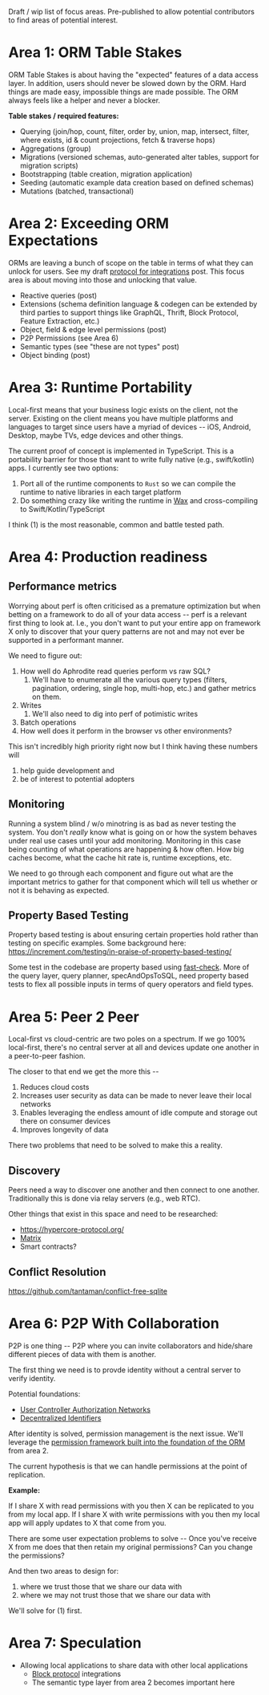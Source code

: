 Draft / wip list of focus areas. Pre-published to allow potential contributors to find areas of potential interest.

# Area 1: ORM Table Stakes

ORM Table Stakes is about having the "expected" features of a data access layer. In addition, users should never be slowed down by the ORM. Hard things are made easy, impossible things are made possible. The ORM always feels like a helper and never a blocker.

**Table stakes / required features:**
- Querying (join/hop, count, filter, order by, union, map, intersect, filter, where exists, id & count projections, fetch & traverse hops)
- Aggregations (group)
- Migrations (versioned schemas, auto-generated alter tables, support for migration scripts)
- Bootstrapping (table creation, migration application)
- Seeding (automatic example data creation based on defined schemas)
- Mutations (batched, transactional)

# Area 2: Exceeding ORM Expectations

ORMs are leaving a bunch of scope on the table in terms of what they can unlock for users. See my draft [protocol for integrations](https://github.com/tantaman/tantaman.github.io/blob/master/_drafts/2022-01-26-protocol-for-integrations.markdown) post.
This focus area is about moving into those and unlocking that value.

- Reactive queries (post)
- Extensions (schema definition language & codegen can be extended by third parties to support things like GraphQL, Thrift, Block Protocol, Feature Extraction, etc.)
- Object, field & edge level permissions (post)
- P2P Permissions (see Area 6)
- Semantic types (see "these are not types" post)
- Object binding (post)

# Area 3: Runtime Portability

Local-first means that your business logic exists on the client, not the server. Existing on the client means you have multiple platforms and languages to target since users have a myriad of devices -- iOS, Android, Desktop, maybe TVs, edge devices and other things.

The current proof of concept is implemented in TypeScript. This is a portability barrier for those that want to write fully native (e.g., swift/kotlin) apps. I currently see two options:
1. Port all of the runtime components to `Rust` so we can compile the runtime to native libraries in each target platform
2. Do something crazy like writing the runtime in [Wax](https://github.com/LingDong-/wax) and cross-compiling to Swift/Kotlin/TypeScript

I think (1) is the most reasonable, common and battle tested path.

# Area 4: Production readiness

## Performance metrics
Worrying about perf is often criticised as a premature optimization but when betting on a framework to do all of your data access -- perf is a relevant first thing to look at. I.e., you don't want to put your entire app on framework X only to discover that your query patterns are not and may not ever be supported in a performant manner.

We need to figure out:
1. How well do Aphrodite read queries perform vs raw SQL?
   1. We'll have to enumerate all the various query types (filters, pagination, ordering, single hop, multi-hop, etc.) and gather metrics on them.
2. Writes
   1. We'll also need to dig into perf of potimistic writes
3. Batch operations
4. How well does it perform in the browser vs other environments?

This isn't incredibly high priority right now but I think having these numbers will

1. help guide development and
2. be of interest to potential adopters

## Monitoring
Running a system blind / w/o minotring is as bad as never testing the system. You don't _really_ know what is going on or how the system
behaves under real use cases until your add monitoring. Monitoring in this case being counting of what operations are happening & how often.
How big caches become, what the cache hit rate is, runtime exceptions, etc.

We need to go through each component and figure out what are the important metrics to gather for that component which will tell us whether
or not it is behaving as expected.

## Property Based Testing

Property based testing is about ensuring certain properties hold rather than testing on specific examples. Some background here: https://increment.com/testing/in-praise-of-property-based-testing/

Some test in the codebase are property based using [fast-check](https://github.com/dubzzz/fast-check). More of the query layer, query planner, specAndOpsToSQL, need property based tests to flex all possible inputs in terms of query operators and field types.

# Area 5: Peer 2 Peer

Local-first vs cloud-centric are two poles on a spectrum. If we go 100% local-first, there's no central server at all and devices update one another in a peer-to-peer fashion.

The closer to that end we get the more this --

1. Reduces cloud costs
2. Increases user security as data can be made to never leave their local networks
3. Enables leveraging the endless amount of idle compute and storage out there on consumer devices
4. Improves longevity of data

There two problems that need to be solved to make this a reality.

## Discovery

Peers need a way to discover one another and then connect to one another. Traditionally this is done via relay servers (e.g., web RTC).

Other things that exist in this space and need to be researched:
- https://hypercore-protocol.org/
- [Matrix](https://matrix.org/)
- Smart contracts?

## Conflict Resolution

https://github.com/tantaman/conflict-free-sqlite

# Area 6: P2P With Collaboration

P2P is one thing -- P2P where you can invite collaborators and hide/share different pieces of data with them is another.

The first thing we need is to provde identity without a central server to verify identity.

Potential foundations:
- [User Controller Authorization Networks](https://ucan.xyz/)
- [Decentralized Identifiers](https://www.w3.org/TR/did-core/)

After identity is solved, permission management is the next issue. We'll leverage the [permission framework built into the foundation of the ORM](https://www.w3.org/TR/did-core/) from area 2.

The current hypothesis is that we can handle permissions at the point of replication.

**Example:**

If I share X with read permissions with you then X can be replicated to you from my local app. If I share X with write permissions with you then my local app will apply updates to X that come from you.

There are some user expectation problems to solve --
Once you've receive X from me does that then retain my original permissions? Can you change the permissions?

And then two areas to design for:
1. where we trust those that we share our data with
2. where we may not trust those that we share our data with

We'll solve for (1) first.

# Area 7: Speculation

- Allowing local applications to share data with other local applications
  - [Block protocol](https://blockprotocol.org/) integrations
  - The semantic type layer from area 2 becomes important here